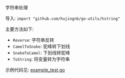 字符串处理 

导入: `import "github.com/hujingnb/go-utils/hstring"`

主要方法如下: 

* `Reverse`: 字符串反转
* `CamelToSnake`: 驼峰转下划线
* `SnakeToCamel`: 下划线转驼峰
* `ToString`: 将变量转为字符串

示例代码见: [example_test.go](./example_test.go)
